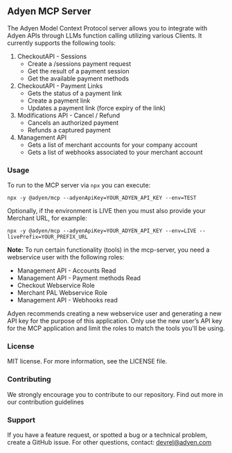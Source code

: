 ## Adyen MCP Server

The Adyen Model Context Protocol server allows you to integrate with Adyen APIs through LLMs function calling utilizing various Clients. It currently supports the following tools:

1. CheckoutAPI - Sessions
   - Create a /sessions payment request
   - Get the result of a payment session
   - Get the available payment methods
2. CheckoutAPI - Payment Links
   - Gets the status of a payment link
   - Create a payment link
   - Updates a payment link (force expiry of the link)
4. Modifications API - Cancel / Refund 
   - Cancels an authorized payment
   - Refunds a captured payment
5. Management API
   - Gets a list of merchant accounts for your company account
   - Gets a list of webhooks associated to your merchant account

### Usage
To run to the MCP server via `npx` you can execute:

```
npx -y @adyen/mcp --adyenApiKey=YOUR_ADYEN_API_KEY --env=TEST
```

Optionally, if the environment is LIVE then you must also provide your Merchant URL, for example:

```
npx -y @adyen/mcp --adyenApiKey=YOUR_ADYEN_API_KEY --env=LIVE --livePrefix=YOUR_PREFIX_URL
```

**Note:** To run certain functionality (tools) in the mcp-server, you need a webservice user with the following roles: 
* Management API - Accounts Read
* Management API - Payment methods Read
* Checkout Webservice Role
* Merchant PAL Webservice Role
* Management API - Webhooks read

Adyen recommends creating a new webservice user and generating a new API key for the purpose of this application.
Only use the new user’s API key for the MCP application and limit the roles to match the tools you'll be using. 

### License
MIT license. For more information, see the LICENSE file.


### Contributing
We strongly encourage you to contribute to our repository. Find out more in our contribution guidelines


### Support
If you have a feature request, or spotted a bug or a technical problem, create a GitHub issue. For other questions, contact: devrel@adyen.com
